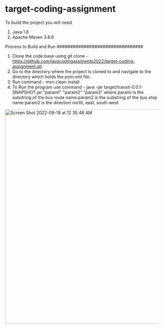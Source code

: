# target-coding-assignment

To build the project you will need
1. Java 1.8
2. Apache Maven 3.8.6 

Process to Build and Run
################################

1) Clone the code base using git clone  - https://github.com/javacodingassiments2022/target-coding-assignment.git
2) Go to the directory where the project is cloned to and navigate to the directory which holds the pom.xml file.
3) Run command -  mvn clean install
4) To Run the program use command - java -jar target/transit-0.0.1-SNAPSHOT.jar "param1" "param2" "param3"
 where 
 parami is the substring of the bus route name
 param2 is the substring of the bus stop name 
 param2 is the direction north, east, south west
 
 <img width="704" alt="Screen Shot 2022-08-18 at 12 35 48 AM" src="https://user-images.githubusercontent.com/111195821/185294692-9e4c8957-82e5-4d02-b345-1e03bd82c041.png">
